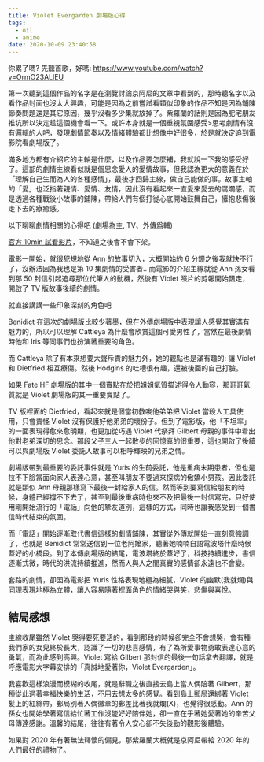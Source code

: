 ```yaml
---
title: Violet Evergarden 劇場版心得
tags:
  - oil
  - anime
date: 2020-10-09 23:40:58
---
```



你累了嗎? 先聽首歌，好嗎: https://www.youtube.com/watch?v=OrmO23ALlEU

第一次聽到這個作品的名字是在瀏覽討論京阿尼的文章中看到的，那時聽名字以及看作品封面也沒太大興趣，可能是因為之前嘗試看類似印象的作品不知是因為鋪陳節奏問題還是其它原因，幾乎沒看多少集就放掉了。紫羅蘭的話則是因為肥宅朋友推坑所以決定趁這個機會看一下。或許本身就是一個重視氛圍感受>思考劇情有沒有邏輯的人吧，發現劇情節奏以及情緒體驗都比想像中好很多，於是就決定追到電影院看劇場版了。

滿多地方都有介紹它的主軸是什麼，以及作品要怎麼補，我就說一下我的感受好了。這部的劇情主線看似就是個思念愛人的愛情故事，但我認為更大的意義在於「理解自己生而為人的各種感情」，最後才回歸主線，做自己能做的事。故事主軸的「愛」也泛指著親情、愛情、友情，因此沒有看起來一直愛來愛去的腐爛感，而是透過各種戰後小故事的鋪陳，帶給人們有個打從心底開始鼓舞自己，擁抱悲傷後走下去的療癒感。

以下聊聊劇情相關的心得吧 (劇場為主, TV、外傳爲輔)

<!--more-->

[官方 10min 試看影片](https://www.youtube.com/watch?v=OaO8xKEL-Jc)，不知道之後會不會下架。

電影一開始，就很犯規地從 Ann 的故事切入，大概開始約 6 分鐘之後我就快不行了，沒辦法因為我也是第 10 集劇情的受害者.. 而電影的介紹主線就從 Ann 孫女看到那 50 封信引起追尋那位代筆人的動機，然後有 Violet 照片的剪報開始飄走，開啟了 TV 版故事後續的劇情。

就直接講講一些印象深刻的角色吧 

Benidict 在這次的劇場版比較少著墨，但在外傳劇場版中表現讓人感覺其實滿有魅力的，所以可以理解 Cattleya 為什麼會欣賞這個可愛男性了，當然在最後劇情時他和 Iris 等同事們也扮演著重要的角色。

而 Cattleya 除了有本來想要大聲斥責的魅力外，她的觀點也是滿有趣的: 讓 Violet 和 Dietfried 相互療傷。然後 Hodgins 的吐槽很有趣，還被後面的自己打臉。

如果 Fate HF 劇場版的其中一個賣點在於把姐姐氣質描述得令人動容，那哥哥氣質就是 Violet 劇場版的其一重要賣點了。

TV 版裡面的 Dietfried，看起來就是個當初教唆他弟弟把 Violet 當殺人工具使用，只會責怪 Violet 沒有保護好他弟弟的壞份子。但到了電影版，他「不坦率」的一面表現得愈來愈明顯，也更加從巧遇 Violet 代祭拜 Gilbert 母親的事件中看出他對老弟深切的思念。那段父子三人一起散步的回憶真的很重要，這也開啟了後續可以與劇場版 Violet 委託人故事可以相呼輝映的兄弟之情。

劇場版帶到最重要的委託事件就是 Yuris 的生前委託，他是重病末期患者，但也是拉不下臉當面向家人表達心意，甚至叫朋友不要過來探病的傲嬌小男孩。因此委託就是類似 Ann 母親那樣寫下最後一封給家人的信。然而等到要寫信給朋友的時候，身體已經撐不下去了，甚至到最後重病時也來不及把最後一封信寫完，只好使用剛開始流行的「電話」向他的摯友道別，這樣的方式，同時也讓我感受到一個書信時代結束的氛圍。

而「電話」開始逐漸取代書信這樣的劇情鋪陳，其實從外傳就開始一直刻意強調了，也就是 Benidict 常常送信到一位老阿嬤家，聽著她喃喃自語電波塔什麼時候蓋好的小橋段。到了本傳劇場版的結尾，電波塔終於蓋好了，科技持續進步，書信逐漸式微，時代的洪流持續推進，然而人與人之間真實的感情卻永遠也不會變。

套路的劇情，卻因為電影把 Yuris 性格表現地極為細膩，Violet 的幽默(我就爛)與同理表現地極為立體，讓人容易隨著裡面角色的情緒哭與笑，悲傷與喜悅。

## 結局感想

主線收尾雖然 Violet 哭得要死要活的，看到那段的時候卻完全不會想哭，會有種我們家的女兒終於長大，認識了一切的悲喜感情，有了為所愛事物勇敢表達心意的勇氣，而為此感到高興。Violet 寫給 Gilbert 那封信的最後一句話拿去翻譯，就是呼應電影大字幕安排的「真誠地愛著你，Violet Evergarden」。

我喜歡這樣浪漫而模糊的收尾，就是辭職之後直接去島上當人偶陪著 Gilbert，那種從此過著幸福快樂的生活，不用去想太多的感覺。看到島上郵局還綁著 Violet 髮上的紅絲帶，郵局別著人偶徽章的郵差比著我就爛(X)，也覺得很感動。Ann 的孫女也開始學著寫信給忙著工作沒能好好陪伴她，卻一直在乎著她愛著她的辛苦父母傳達感謝。溫馨的結尾，往往有著令人安心卻不失後勁的觀影後體驗。

如果對 2020 年有著無法釋懷的偏見，那紫羅蘭大概就是京阿尼帶給 2020 年的人們最好的禮物了。

